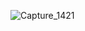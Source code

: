 ![Capture_1421](https://github.com/dhanush167/vue-and-laravel-blog-2019/assets/37043938/6f8a9397-2dd1-4804-8f47-c1180e9379f3)
